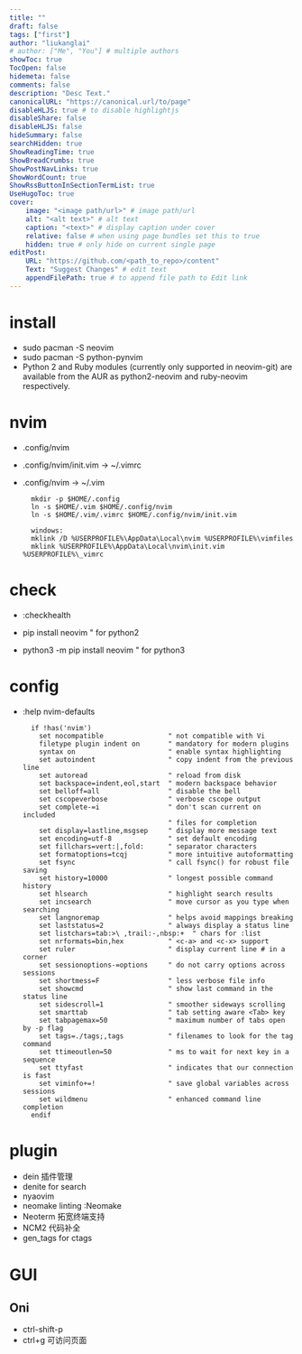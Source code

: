 ```yaml
---
title: ""
draft: false
tags: ["first"]
author: "liukanglai"
# author: ["Me", "You"] # multiple authors
showToc: true
TocOpen: false
hidemeta: false
comments: false
description: "Desc Text."
canonicalURL: "https://canonical.url/to/page"
disableHLJS: true # to disable highlightjs
disableShare: false
disableHLJS: false
hideSummary: false
searchHidden: true
ShowReadingTime: true
ShowBreadCrumbs: true
ShowPostNavLinks: true
ShowWordCount: true
ShowRssButtonInSectionTermList: true
UseHugoToc: true
cover:
    image: "<image path/url>" # image path/url
    alt: "<alt text>" # alt text
    caption: "<text>" # display caption under cover
    relative: false # when using page bundles set this to true
    hidden: true # only hide on current single page
editPost:
    URL: "https://github.com/<path_to_repo>/content"
    Text: "Suggest Changes" # edit text
    appendFilePath: true # to append file path to Edit link
---
```

# install

- sudo pacman -S neovim
- sudo pacman -S python-pynvim
- Python 2 and Ruby modules (currently only supported in neovim-git) are available from the AUR as python2-neovim and ruby-neovim respectively.

# nvim

- .config/nvim
- .config/nvim/init.vim -> ~/.vimrc
- .config/nvim -> ~/.vim

        mkdir -p $HOME/.config
        ln -s $HOME/.vim $HOME/.config/nvim
        ln -s $HOME/.vim/.vimrc $HOME/.config/nvim/init.vim

        windows:
        mklink /D %USERPROFILE%\AppData\Local\nvim %USERPROFILE%\vimfiles
        mklink %USERPROFILE%\AppData\Local\nvim\init.vim %USERPROFILE%\_vimrc

# check

- :checkhealth

- pip install neovim  " for python2
- python3 -m pip install neovim  " for python3


# config

- :help nvim-defaults

        if !has('nvim')
          set nocompatible                " not compatible with Vi
          filetype plugin indent on       " mandatory for modern plugins
          syntax on                       " enable syntax highlighting
          set autoindent                  " copy indent from the previous line
          set autoread                    " reload from disk
          set backspace=indent,eol,start  " modern backspace behavior
          set belloff=all                 " disable the bell
          set cscopeverbose               " verbose cscope output
          set complete-=i                 " don't scan current on included
                                          " files for completion
          set display=lastline,msgsep     " display more message text
          set encoding=utf-8              " set default encoding
          set fillchars=vert:|,fold:      " separator characters
          set formatoptions=tcqj          " more intuitive autoformatting
          set fsync                       " call fsync() for robust file saving
          set history=10000               " longest possible command history
          set hlsearch                    " highlight search results
          set incsearch                   " move cursor as you type when searching
          set langnoremap                 " helps avoid mappings breaking
          set laststatus=2                " always display a status line
          set listchars=tab:>\ ,trail:-,nbsp:+  " chars for :list
          set nrformats=bin,hex           " <c-a> and <c-x> support
          set ruler                       " display current line # in a corner
          set sessionoptions-=options     " do not carry options across sessions
          set shortmess=F                 " less verbose file info
          set showcmd                     " show last command in the status line
          set sidescroll=1                " smoother sideways scrolling
          set smarttab                    " tab setting aware <Tab> key
          set tabpagemax=50               " maximum number of tabs open by -p flag
          set tags=./tags;,tags           " filenames to look for the tag command
          set ttimeoutlen=50              " ms to wait for next key in a sequence
          set ttyfast                     " indicates that our connection is fast
          set viminfo+=!                  " save global variables across sessions
          set wildmenu                    " enhanced command line completion
        endif

# plugin

- dein 插件管理
- denite for search
- nyaovim
- neomake linting  :Neomake
- Neoterm  拓宽终端支持
- NCM2  代码补全
- gen_tags  for ctags

# GUI

## Oni

- ctrl-shift-p
- ctrl+g 可访问页面
